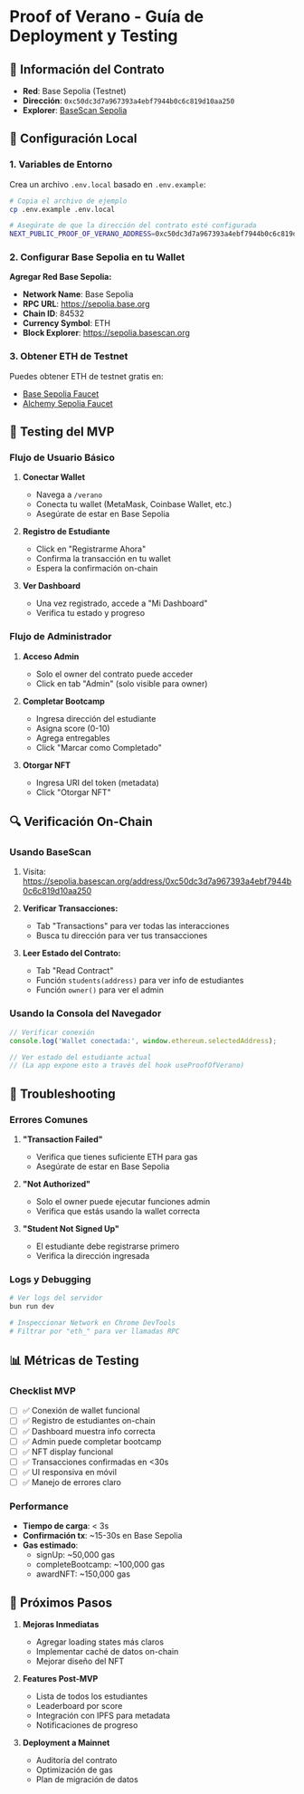 # Proof of Verano - Guía de Deployment y Testing

## 📍 Información del Contrato

- **Red**: Base Sepolia (Testnet)
- **Dirección**: `0xc50dc3d7a967393a4ebf7944b0c6c819d10aa250`
- **Explorer**: [BaseScan Sepolia](https://sepolia.basescan.org/address/0xc50dc3d7a967393a4ebf7944b0c6c819d10aa250)

## 🚀 Configuración Local

### 1. Variables de Entorno

Crea un archivo `.env.local` basado en `.env.example`:

```bash
# Copia el archivo de ejemplo
cp .env.example .env.local

# Asegúrate de que la dirección del contrato esté configurada
NEXT_PUBLIC_PROOF_OF_VERANO_ADDRESS=0xc50dc3d7a967393a4ebf7944b0c6c819d10aa250
```

### 2. Configurar Base Sepolia en tu Wallet

**Agregar Red Base Sepolia:**
- **Network Name**: Base Sepolia
- **RPC URL**: https://sepolia.base.org
- **Chain ID**: 84532
- **Currency Symbol**: ETH
- **Block Explorer**: https://sepolia.basescan.org

### 3. Obtener ETH de Testnet

Puedes obtener ETH de testnet gratis en:
- [Base Sepolia Faucet](https://www.coinbase.com/faucets/base-ethereum-sepolia-faucet)
- [Alchemy Sepolia Faucet](https://sepoliafaucet.com/)

## 🧪 Testing del MVP

### Flujo de Usuario Básico

1. **Conectar Wallet**
   - Navega a `/verano`
   - Conecta tu wallet (MetaMask, Coinbase Wallet, etc.)
   - Asegúrate de estar en Base Sepolia

2. **Registro de Estudiante**
   - Click en "Registrarme Ahora"
   - Confirma la transacción en tu wallet
   - Espera la confirmación on-chain

3. **Ver Dashboard**
   - Una vez registrado, accede a "Mi Dashboard"
   - Verifica tu estado y progreso

### Flujo de Administrador

1. **Acceso Admin**
   - Solo el owner del contrato puede acceder
   - Click en tab "Admin" (solo visible para owner)

2. **Completar Bootcamp**
   - Ingresa dirección del estudiante
   - Asigna score (0-10)
   - Agrega entregables
   - Click "Marcar como Completado"

3. **Otorgar NFT**
   - Ingresa URI del token (metadata)
   - Click "Otorgar NFT"

## 🔍 Verificación On-Chain

### Usando BaseScan

1. Visita: https://sepolia.basescan.org/address/0xc50dc3d7a967393a4ebf7944b0c6c819d10aa250

2. **Verificar Transacciones:**
   - Tab "Transactions" para ver todas las interacciones
   - Busca tu dirección para ver tus transacciones

3. **Leer Estado del Contrato:**
   - Tab "Read Contract"
   - Función `students(address)` para ver info de estudiantes
   - Función `owner()` para ver el admin

### Usando la Consola del Navegador

```javascript
// Verificar conexión
console.log('Wallet conectada:', window.ethereum.selectedAddress);

// Ver estado del estudiante actual
// (La app expone esto a través del hook useProofOfVerano)
```

## 🐛 Troubleshooting

### Errores Comunes

1. **"Transaction Failed"**
   - Verifica que tienes suficiente ETH para gas
   - Asegúrate de estar en Base Sepolia

2. **"Not Authorized"**
   - Solo el owner puede ejecutar funciones admin
   - Verifica que estás usando la wallet correcta

3. **"Student Not Signed Up"**
   - El estudiante debe registrarse primero
   - Verifica la dirección ingresada

### Logs y Debugging

```bash
# Ver logs del servidor
bun run dev

# Inspeccionar Network en Chrome DevTools
# Filtrar por "eth_" para ver llamadas RPC
```

## 📊 Métricas de Testing

### Checklist MVP

- [ ] ✅ Conexión de wallet funcional
- [ ] ✅ Registro de estudiantes on-chain
- [ ] ✅ Dashboard muestra info correcta
- [ ] ✅ Admin puede completar bootcamp
- [ ] ✅ NFT display funcional
- [ ] ✅ Transacciones confirmadas en <30s
- [ ] ✅ UI responsiva en móvil
- [ ] ✅ Manejo de errores claro

### Performance

- **Tiempo de carga**: < 3s
- **Confirmación tx**: ~15-30s en Base Sepolia
- **Gas estimado**:
  - signUp: ~50,000 gas
  - completeBootcamp: ~100,000 gas
  - awardNFT: ~150,000 gas

## 🚀 Próximos Pasos

1. **Mejoras Inmediatas**
   - Agregar loading states más claros
   - Implementar caché de datos on-chain
   - Mejorar diseño del NFT

2. **Features Post-MVP**
   - Lista de todos los estudiantes
   - Leaderboard por score
   - Integración con IPFS para metadata
   - Notificaciones de progreso

3. **Deployment a Mainnet**
   - Auditoría del contrato
   - Optimización de gas
   - Plan de migración de datos